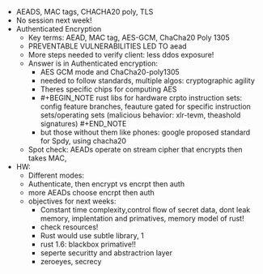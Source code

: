 - AEADS, MAC tags, CHACHA20 poly, TLS
- No session next week!
- Authenticated Encryption
	- Key terms: AEAD, MAC tag, AES-GCM, ChaCha20 Poly 1305
	- PREVENTABLE VULNERABILITIES LED TO aead
	- More steps needed to verify client: less ddos exposure!
	- Answer is in Authenticated encryption:
		- AES GCM mode and ChaCha20-poly1305
		- needed to follow standards, multiple algos: cryptographic agility
		- Theres specific chips for computing AES
		- #+BEGIN_NOTE
		  rust libs for hardware crpto instruction sets:
		  config feature branches, feauture gated for specific instruction sets/operating sets (malicious behavior: xlr-tevm, theashold signatures)
		  #+END_NOTE
		- but those without them like phones: google proposed standard for Spdy, using chacha20
	- Spot check: AEADs operate on stream cipher that encrypts then takes MAC,
- HW:
	- Different modes:
	- Authenticate, then encrypt vs encrpt then auth
	- more AEADs choose encrpt then auth
	- objectives for next weeks:
		- Constant time complexity,control flow of secret data, dont leak memory, implentation and primatives, memory model of rust!
		- check resources!
		- Rust would use subtle library, 1
		- rust 1.6: blackbox primative!!
		- seperte securitty and abstractrion layer
		- zeroeyes, secrecy